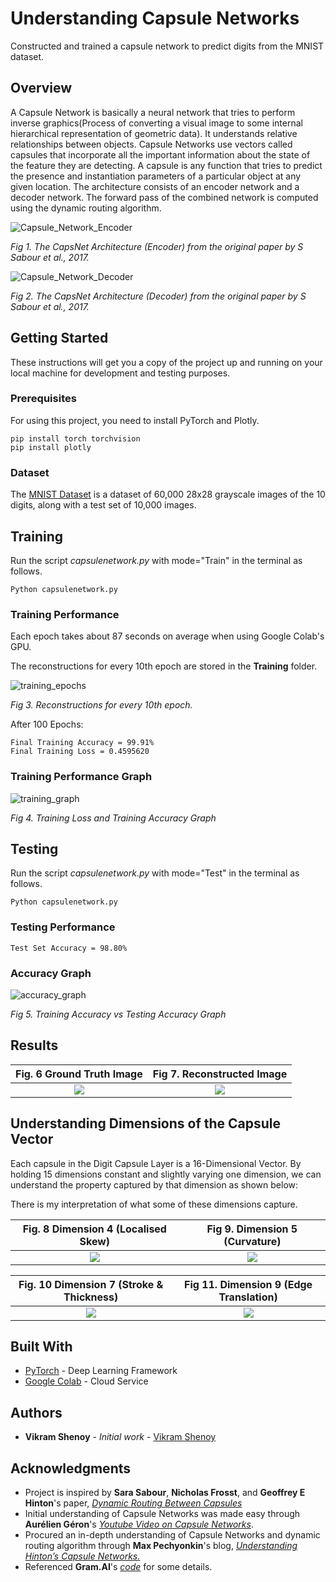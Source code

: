 # Understanding Capsule Networks

Constructed and trained a capsule network to predict digits from the MNIST dataset.

## Overview

A Capsule Network is basically a neural network that tries to perform inverse graphics(Process of converting a visual image to some internal hierarchical representation of geometric data). It understands relative relationships between objects. Capsule Networks use vectors called capsules that incorporate all the important information about the state of the feature they are detecting. A capsule is any function that tries to predict the presence and instantiation parameters of a particular object at any given location. The architecture consists of an encoder network and a decoder network. The forward pass of the combined network is computed using the dynamic routing algorithm.

![Capsule_Network_Encoder](https://github.com/VikramShenoy97/Understanding-Capsule-Networks/blob/master/Media/Encoder_Capsnet.png)

*Fig 1. The CapsNet Architecture (Encoder) from the original paper by S Sabour et al., 2017.*


![Capsule_Network_Decoder](https://github.com/VikramShenoy97/Understanding-Capsule-Networks/blob/master/Media/Decoder_Capsnet.png)

*Fig 2. The CapsNet Architecture (Decoder) from the original paper by S Sabour et al., 2017.*


## Getting Started

These instructions will get you a copy of the project up and running on your local machine for development and testing purposes.

### Prerequisites

For using this project, you need to install PyTorch and Plotly.

```
pip install torch torchvision
pip install plotly
```

### Dataset

The [MNIST Dataset](http://yann.lecun.com/exdb/mnist/) is a dataset of 60,000 28x28 grayscale images of the 10 digits, along with a test set of 10,000 images.


## Training

Run the script *capsulenetwork.py* with mode="Train" in the terminal as follows.

```
Python capsulenetwork.py
```

### Training Performance

Each epoch takes about 87 seconds on average when using Google Colab's GPU.


The reconstructions for every 10th epoch are stored in the **Training** folder.

![training_epochs](https://github.com/VikramShenoy97/Understanding-Capsule-Networks/blob/master/Media/epochs.gif)

*Fig 3. Reconstructions for every 10th epoch.*

After 100 Epochs:
```
Final Training Accuracy = 99.91%
Final Training Loss = 0.4595620
```

### Training Performance Graph
![training_graph](https://github.com/VikramShenoy97/Understanding-Capsule-Networks/blob/master/Graphs/Training_Graph.png)

*Fig 4. Training Loss and Training Accuracy Graph*

## Testing

Run the script *capsulenetwork.py* with mode="Test" in the terminal as follows.
```
Python capsulenetwork.py
```

### Testing Performance

```
Test Set Accuracy = 98.80%
```

### Accuracy Graph

![accuracy_graph](https://github.com/VikramShenoy97/Understanding-Capsule-Networks/blob/master/Graphs/Accuracy_Graph.png)

*Fig 5. Training Accuracy vs Testing Accuracy Graph*

## Results

Fig. 6 Ground Truth Image        |  Fig 7. Reconstructed Image
:-------------------------:|:-------------------------:
![](https://github.com/VikramShenoy97/Understanding-Capsule-Networks/blob/master/Output_Images/Ground_Truth_Images.png)  |  ![](https://github.com/VikramShenoy97/Understanding-Capsule-Networks/blob/master/Output_Images/Reconstructed_Images.png)

## Understanding Dimensions of the Capsule Vector

Each capsule in the Digit Capsule Layer is a 16-Dimensional Vector. By holding 15 dimensions constant and slightly varying one dimension, we can understand the property captured by that dimension as shown below:


There is my interpretation of what some of these dimensions capture.

Fig. 8 Dimension 4 (Localised Skew)        |  Fig 9. Dimension 5 (Curvature)
:-------------------------:|:-------------------------:
![](https://github.com/VikramShenoy97/Understanding-Capsule-Networks/blob/master/Dimensional_Reconstructions/Pose_Reconstructions_for_dimension_4.png)  |  ![](https://github.com/VikramShenoy97/Understanding-Capsule-Networks/blob/master/Dimensional_Reconstructions/Pose_Reconstructions_for_dimension_5.png)


Fig. 10 Dimension 7 (Stroke & Thickness)   |  Fig 11. Dimension 9 (Edge Translation)
:-------------------------:|:-------------------------:
![](https://github.com/VikramShenoy97/Understanding-Capsule-Networks/blob/master/Output_Images/Pose_Reconstructions_for_dimension_7.png)  |  ![](https://github.com/VikramShenoy97/Understanding-Capsule-Networks/blob/master/Output_Images/Pose_Reconstructions_for_dimension_9.png)


## Built With

* [PyTorch](https://pytorch.org) - Deep Learning Framework
* [Google Colab](https://colab.research.google.com/notebooks/welcome.ipynb) - Cloud Service

## Authors

* **Vikram Shenoy** - *Initial work* - [Vikram Shenoy](https://github.com/VikramShenoy97)

## Acknowledgments

* Project is inspired by **Sara Sabour**, **Nicholas Frosst**, and **Geoffrey E Hinton**'s paper, [*Dynamic Routing Between Capsules*](https://arxiv.org/pdf/1710.09829.pdf)
* Initial understanding of Capsule Networks was made easy through **Aurélien Géron**'s [*Youtube Video on Capsule Networks*](https://www.youtube.com/watch?v=pPN8d0E3900).
* Procured an in-depth understanding of Capsule Networks and dynamic routing algorithm through **Max Pechyonkin**'s blog, [*Understanding Hinton’s Capsule Networks.*](https://medium.com/ai³-theory-practice-business/understanding-hintons-capsule-networks-part-i-intuition-b4b559d1159b)
* Referenced **Gram.AI**'s [*code*](https://github.com/gram-ai/capsule-networks) for some details.
